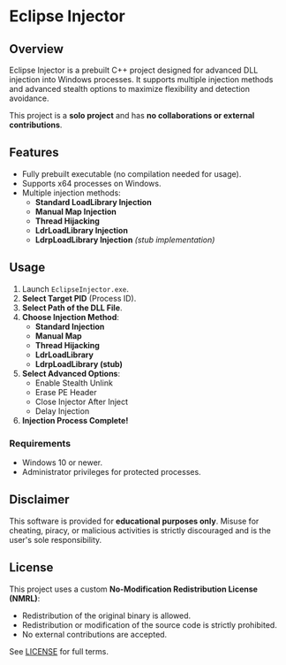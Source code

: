 # Eclipse Injector

## Overview
Eclipse Injector is a prebuilt C++ project designed for advanced DLL injection into Windows processes. It supports multiple injection methods and advanced stealth options to maximize flexibility and detection avoidance.

This project is a **solo project** and has **no collaborations or external contributions**.

## Features
- Fully prebuilt executable (no compilation needed for usage).
- Supports x64 processes on Windows.
- Multiple injection methods:
  - **Standard LoadLibrary Injection**
  - **Manual Map Injection**
  - **Thread Hijacking**
  - **LdrLoadLibrary Injection**
  - **LdrpLoadLibrary Injection** *(stub implementation)*

## Usage
1. Launch `EclipseInjector.exe`.
2. **Select Target PID** (Process ID).
3. **Select Path of the DLL File**.
4. **Choose Injection Method**:
    - **Standard Injection**
    - **Manual Map**
    - **Thread Hijacking**
    - **LdrLoadLibrary**
    - **LdrpLoadLibrary (stub)**
5. **Select Advanced Options**:
    - Enable Stealth Unlink  
    - Erase PE Header  
    - Close Injector After Inject  
    - Delay Injection  
6. **Injection Process Complete!**

### Requirements
- Windows 10 or newer.
- Administrator privileges for protected processes.

## Disclaimer
This software is provided for **educational purposes only**. Misuse for cheating, piracy, or malicious activities is strictly discouraged and is the user's sole responsibility.

## License
This project uses a custom **No-Modification Redistribution License (NMRL)**:

- Redistribution of the original binary is allowed.
- Redistribution or modification of the source code is strictly prohibited.
- No external contributions are accepted.

See [LICENSE](./LICENSE) for full terms.
